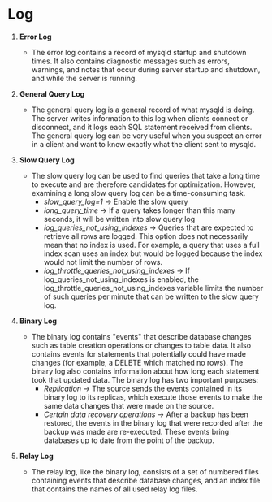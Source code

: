 # Log

1. __Error Log__
    * The error log contains a record of mysqld startup and shutdown times.
      It also contains diagnostic messages such as errors, warnings, and notes that occur during server startup and shutdown, and while the server is running.

2. __General Query Log__
    * The general query log is a general record of what mysqld is doing.
      The server writes information to this log when clients connect or disconnect, and it logs each SQL statement received from clients.
      The general query log can be very useful when you suspect an error in a client and want to know exactly what the client sent to mysqld.

3. __Slow Query Log__
    * The slow query log can be used to find queries that take a long time to execute and are therefore candidates for optimization.
      However, examining a long slow query log can be a time-consuming task.
        + _slow_query_log=1_ -> Enable the slow query
        + _long_query_time_ -> If a query takes longer than this many seconds, it will be written into slow query log
        + _log_queries_not_using_indexes_ -> Queries that are expected to retrieve all rows are logged.
          This option does not necessarily mean that no index is used.
          For example, a query that uses a full index scan uses an index but would be logged because the index would not limit the number of rows.
        + _log_throttle_queries_not_using_indexes_ -> If log_queries_not_using_indexes is enabled,
        the log_throttle_queries_not_using_indexes variable limits the number of such queries per minute that can be written to the slow query log.

4. __Binary Log__
    * The binary log contains "events" that describe database changes such as table creation operations or changes to table data.
      It also contains events for statements that potentially could have made changes (for example, a DELETE which matched no rows).
      The binary log also contains information about how long each statement took that updated data.
      The binary log has two important purposes:
        + _Replication_ -> The source sends the events contained in its binary log to its replicas,
          which execute those events to make the same data changes that were made on the source.
        + _Certain data recovery operations_ -> After a backup has been restored, the events in the binary log that were recorded after the backup was made are re-executed.
          These events bring databases up to date from the point of the backup.

5. __Relay Log__
    * The relay log, like the binary log, consists of a set of numbered files containing events that describe database changes, and an index file that contains the names of all used relay log files.